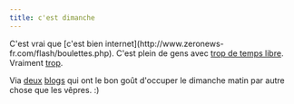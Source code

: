 ```yaml
---
title: c'est dimanche
---
```


C'est vrai que [c'est bien internet](http://www.zeronews-
fr.com/flash/boulettes.php). C'est plein de gens avec [trop de temps
libre](http://wtf.cyprio.net/pics/churchsign.jpg). Vraiment
[trop](http://wtf.cyprio.net/pics/tombstone.jpg).

Via
[deux](http://www.entrezeroetun.com/blog/index.php//2004/08/06/211-boulettes)
[blogs](http://blog.codefront.net/archives/2004/08/06/tombstone_generator.php)
qui ont le bon goût d'occuper le dimanche matin par autre chose que les
vêpres. :)

